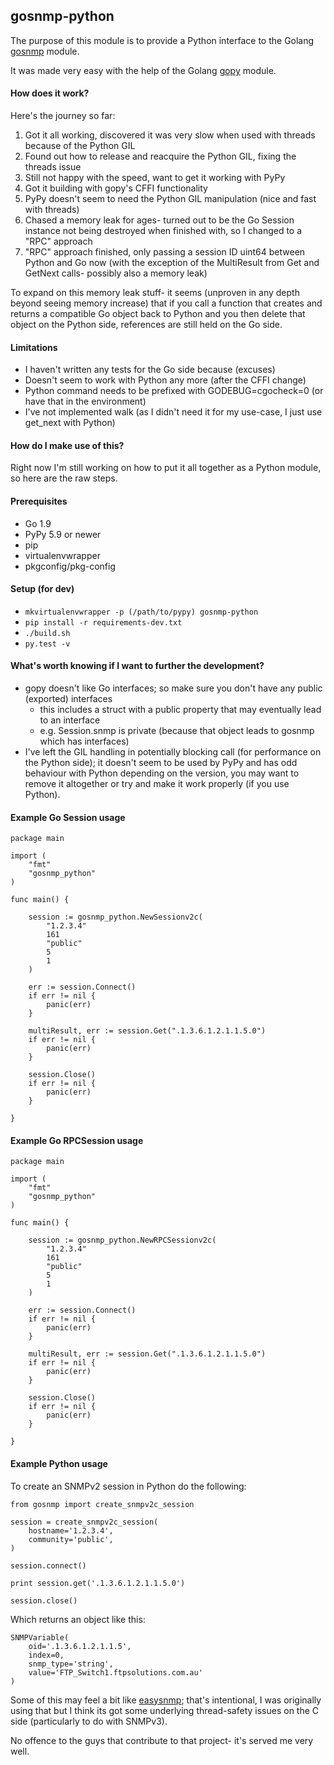 ## gosnmp-python

The purpose of this module is to provide a Python interface to the Golang
[gosnmp](https://github.com/soniah/gosnmp) module.

It was made very easy with the help of the Golang
[gopy](https://github.com/go-python/gopy) module.

#### How does it work?

Here's the journey so far:

1) Got it all working, discovered it was very slow when used with threads because of the Python GIL
2) Found out how to release and reacquire the Python GIL, fixing the threads issue
3) Still not happy with the speed, want to get it working with PyPy
4) Got it building with gopy's CFFI functionality
5) PyPy doesn't seem to need the Python GIL manipulation (nice and fast with threads)
6) Chased a memory leak for ages- turned out to be the Go Session instance not being destroyed
   when finished with, so I changed to a "RPC" approach
7) "RPC" approach finished, only passing a session ID uint64 between Python and Go now (with the 
   exception of the MultiResult from Get and GetNext calls- possibly also a memory leak)
   
To expand on this memory leak stuff- it seems (unproven in any depth beyond seeing memory increase) that
if you call a function that creates and returns a compatible Go object back to Python and you then delete
that object on the Python side, references are still held on the Go side.

#### Limitations

* I haven't written any tests for the Go side because (excuses)
* Doesn't seem to work with Python any more (after the CFFI change)
* Python command needs to be prefixed with GODEBUG=cgocheck=0 (or have that in the environment)
* I've not implemented walk (as I didn't need it for my use-case, I just use get_next with Python)  

#### How do I make use of this?

Right now I'm still working on how to put it all together as a Python module, so here are the raw steps.

#### Prerequisites

* Go 1.9
* PyPy 5.9 or newer
* pip
* virtualenvwrapper
* pkgconfig/pkg-config

#### Setup (for dev)

* ```mkvirtualenvwrapper -p (/path/to/pypy) gosnmp-python``` 
* ```pip install -r requirements-dev.txt```
* ```./build.sh```
* ```py.test -v```

#### What's worth knowing if I want to further the development?

* gopy doesn't like Go interfaces; so make sure you don't have any public (exported) interfaces
    * this includes a struct with a public property that may eventually lead to an interface
    * e.g. Session.snmp is private (because that object leads to gosnmp which has interfaces)
* I've left the GIL handling in potentially blocking call (for performance on the Python side);
  it doesn't seem to be used by PyPy and has odd behaviour with Python depending on the version,
  you may want to remove it altogether or try and make it work properly (if you use Python).

#### Example Go Session usage

```
package main

import (
    "fmt"
    "gosnmp_python"
)

func main() {

    session := gosnmp_python.NewSessionv2c(
        "1.2.3.4"
        161
        "public"
        5
        1
    )
    
    err := session.Connect()
    if err != nil {
        panic(err)
    }
    
    multiResult, err := session.Get(".1.3.6.1.2.1.1.5.0")
    if err != nil {
        panic(err)
    }
    
    session.Close()
    if err != nil {
        panic(err)
    }

}
```

#### Example Go RPCSession usage

```
package main

import (
    "fmt"
    "gosnmp_python"
)

func main() {

    session := gosnmp_python.NewRPCSessionv2c(
        "1.2.3.4"
        161
        "public"
        5
        1
    )
    
    err := session.Connect()
    if err != nil {
        panic(err)
    }
    
    multiResult, err := session.Get(".1.3.6.1.2.1.1.5.0")
    if err != nil {
        panic(err)
    }
    
    session.Close()
    if err != nil {
        panic(err)
    }

}
```

#### Example Python usage

To create an SNMPv2 session in Python do the following:

```
from gosnmp import create_snmpv2c_session

session = create_snmpv2c_session(
    hostname='1.2.3.4',
    community='public',
)

session.connect()

print session.get('.1.3.6.1.2.1.1.5.0')

session.close()
```

Which returns an object like this:

```
SNMPVariable(
    oid='.1.3.6.1.2.1.1.5', 
    index=0, 
    snmp_type='string', 
    value='FTP_Switch1.ftpsolutions.com.au'
)
```
 
Some of this may feel a bit like [easysnmp](https://github.com/kamakazikamikaze/easysnmp); that's intentional,
I was originally using that but I think its got some underlying thread-safety issues on the C side (particularly
to do with SNMPv3).

No offence to the guys that contribute to that project- it's served me very well.
